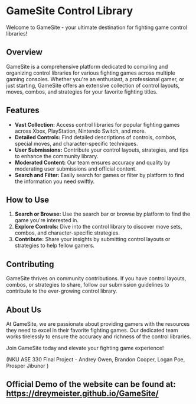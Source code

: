 # GameSite Control Library

Welcome to GameSite - your ultimate destination for fighting game control libraries! 

## Overview

GameSite is a comprehensive platform dedicated to compiling and organizing control libraries for various fighting games across multiple gaming consoles. Whether you're an enthusiast, a professional gamer, or just starting, GameSite offers an extensive collection of control layouts, moves, combos, and strategies for your favorite fighting titles.

## Features

- **Vast Collection:** Access control libraries for popular fighting games across Xbox, PlayStation, Nintendo Switch, and more.
- **Detailed Controls:** Find detailed descriptions of controls, combos, special moves, and character-specific techniques.
- **User Submissions:** Contribute your control layouts, strategies, and tips to enhance the community library.
- **Moderated Content:** Our team ensures accuracy and quality by moderating user submissions and official content.
- **Search and Filter:** Easily search for games or filter by platform to find the information you need swiftly.

## How to Use

1. **Search or Browse:** Use the search bar or browse by platform to find the game you're interested in.
2. **Explore Controls:** Dive into the control library to discover move sets, combos, and character-specific strategies.
3. **Contribute:** Share your insights by submitting control layouts or strategies to help fellow gamers.

## Contributing

GameSite thrives on community contributions. If you have control layouts, combos, or strategies to share, follow our submission guidelines to contribute to the ever-growing control library.

## About Us

At GameSite, we are passionate about providing gamers with the resources they need to excel in their favorite fighting games. Our dedicated team works tirelessly to ensure the accuracy and richness of the control libraries.

Join GameSite today and elevate your fighting game experience!

(NKU ASE 330 Final Project - Andrey Owen, Brandon Cooper, Logan Poe, Prosper Jibunor )

## Official Demo of the website can be found at: https://dreymeister.github.io/GameSite/
